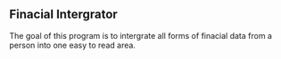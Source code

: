 ## Finacial Intergrator
The goal of this program is to intergrate all forms of finacial data from a person into one easy to read area.
